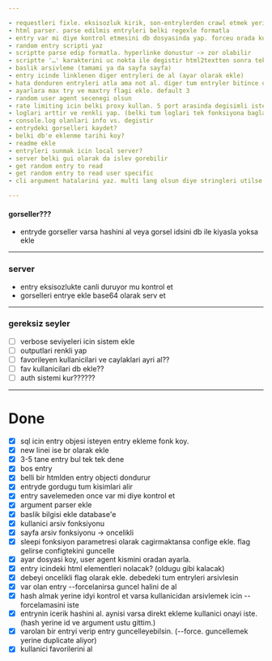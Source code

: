 ```yaml
---

- requestleri fixle. eksisozluk kirik, son-entrylerden crawl etmek yerine entry veya favori sayfasindan crawl et
- html parser. parse edilmis entryleri belki regexle formatla
- entry var mi diye kontrol etmesini db dosyasinda yap. forceu orada kullan. oteki turlu sacma
- random entry scripti yaz
- scriptte parse edip formatla. hyperlinke donustur -> zor olabilir
- scriptte '…' karakterini uc nokta ile degistir html2textten sonra tekrar karaktere donustur
- baslik arsivleme (tamami ya da sayfa sayfa)
- entry icinde linklenen diger entryleri de al (ayar olarak ekle)
- hata donduren entryleri atla ama not al. diger tum entryler bitince onlari tekrar dene
- ayarlara max try ve maxtry flagi ekle. default 3
- random user agent secenegi olsun
- rate limiting icin belki proxy kullan. 5 port arasinda degisimli istekler at?
- loglari arttir ve renkli yap. (belki tum loglari tek fonksiyona bagla ve oradan renk ver)
- console.log olanlari info vs. degistir
- entrydeki gorselleri kaydet?
- belki db'e eklenme tarihi koy?
- readme ekle
- entryleri sunmak icin local server?
- server belki gui olarak da islev gorebilir
- get random entry to read 
- get random entry to read user specific 
- cli argument hatalarini yaz. multi lang olsun diye stringleri utilse koy.

---
```


#### gorseller???

- entryde gorseller varsa hashini al veya gorsel idsini db ile kiyasla yoksa ekle

---

### server

- entry eksisozlukte canli duruyor mu kontrol et
- gorselleri entrye ekle base64 olarak serv et 

---

### gereksiz seyler

- [ ] verbose seviyeleri icin sistem ekle
- [ ] outputlari renkli yap
- [ ] favorileyen kullanicilari ve caylaklari ayri al??
- [ ] fav kullanicilari db ekle??
- [ ] auth sistemi kur??????

--- 

# Done 

- [X] sql icin entry objesi isteyen entry ekleme fonk koy.
- [X] new linei ise br olarak ekle 
- [X] 3-5 tane entry bul tek tek dene
- [X] bos entry
- [X] belli bir htmlden entry objecti dondurur
- [X] entryde gordugu tum kisimlari alir 
- [X] entry savelemeden once var mi diye kontrol et
- [X] argument parser ekle
- [x] baslik bilgisi ekle database'e
- [X] kullanici arsiv fonksiyonu
- [X] sayfa arsiv fonksiyonu -> oncelikli
- [X] sleepi fonksiyon parametresi olarak cagirmaktansa confige ekle. flag gelirse configtekini guncelle
- [X] ayar dosyasi koy, user agent kismini oradan ayarla. 
- [X] entry icindeki html elementleri nolacak? (oldugu gibi kalacak)
- [X] debeyi oncelikli flag olarak ekle. debedeki tum entryleri arsivlesin
- [X] var olan entry --forcelanirsa guncel halini de al
- [X] hash almak yerine idyi kontrol et varsa kullanicidan arsivlemek icin --forcelamasini iste 
- [X] entrynin icerik hashini al. aynisi varsa direkt ekleme kullanici onayi iste. (hash yerine id ve argument ustu gittim.)
- [X] varolan bir entryi verip entry guncelleyebilsin. (--force. guncellemek yerine duplicate aliyor)
- [X] kullanici favorilerini al
